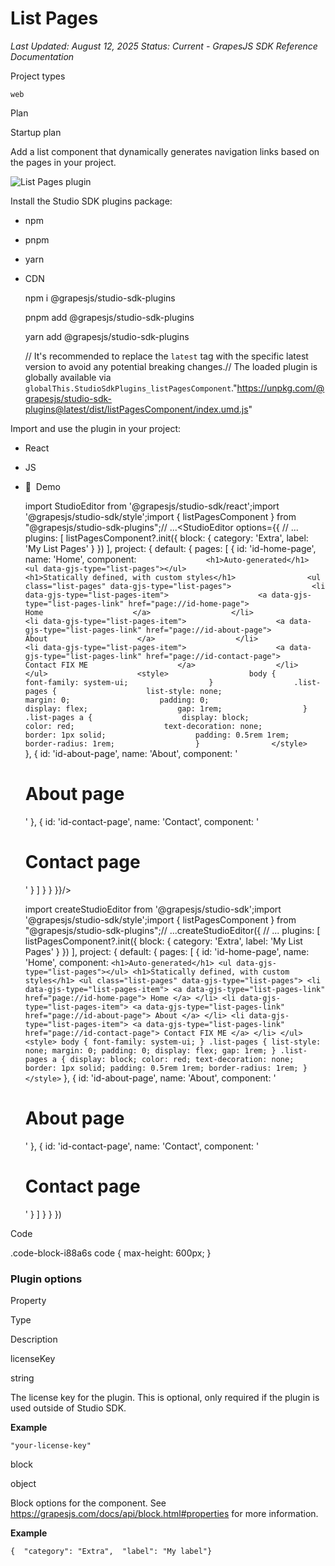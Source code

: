 # List Pages

*Last Updated: August 12, 2025*
*Status: Current - GrapesJS SDK Reference Documentation*

Project types

`web`

Plan

Startup plan

Add a list component that dynamically generates navigation links based on the pages in your project.

![List Pages plugin](/docs-sdk/assets/images/list-pages-plugin-a315be106d0897f4167a6c93c71e7878.png)

Install the Studio SDK plugins package:

- npm
- pnpm
- yarn
- CDN

  npm i @grapesjs/studio-sdk-plugins

  pnpm add @grapesjs/studio-sdk-plugins

  yarn add @grapesjs/studio-sdk-plugins

  // It's recommended to replace the `latest` tag with the specific latest version to avoid any potential breaking changes.// The loaded plugin is globally available via `globalThis.StudioSdkPlugins_listPagesComponent`."https://unpkg.com/@grapesjs/studio-sdk-plugins@latest/dist/listPagesComponent/index.umd.js"

Import and use the plugin in your project:

- React
- JS
- 🍇  Demo

  import StudioEditor from '@grapesjs/studio-sdk/react';import '@grapesjs/studio-sdk/style';import { listPagesComponent } from "@grapesjs/studio-sdk-plugins";// ...<StudioEditor options={{      // ...      plugins: [        listPagesComponent?.init({          block: { category: 'Extra', label: 'My List Pages' }        })      ],      project: {        default: {          pages: [            {              id: 'id-home-page',              name: 'Home',              component: `                <h1>Auto-generated</h1>                <ul data-gjs-type="list-pages"></ul>                    <h1>Statically defined, with custom styles</h1>                <ul class="list-pages" data-gjs-type="list-pages">                  <li data-gjs-type="list-pages-item">                    <a data-gjs-type="list-pages-link" href="page://id-home-page">                      Home                    </a>                  </li>                  <li data-gjs-type="list-pages-item">                    <a data-gjs-type="list-pages-link" href="page://id-about-page">                      About                    </a>                  </li>                  <li data-gjs-type="list-pages-item">                    <a data-gjs-type="list-pages-link" href="page://id-contact-page">                      Contact FIX ME                    </a>                  </li>                </ul>                    <style>                  body {                    font-family: system-ui;                  }                  .list-pages {                    list-style: none;                    margin: 0;                    padding: 0;                    display: flex;                    gap: 1rem;                  }                  .list-pages a {                    display: block;                    color: red;                    text-decoration: none;                    border: 1px solid;                    padding: 0.5rem 1rem;                    border-radius: 1rem;                  }                </style>              `            },            { id: 'id-about-page', name: 'About', component: '<h1>About page</h1>' },            { id: 'id-contact-page', name: 'Contact', component: '<h1>Contact page</h1>' }          ]        }      }          }}/>

  import createStudioEditor from '@grapesjs/studio-sdk';import '@grapesjs/studio-sdk/style';import { listPagesComponent } from "@grapesjs/studio-sdk-plugins";// ...createStudioEditor({ // ... plugins: [ listPagesComponent?.init({ block: { category: 'Extra', label: 'My List Pages' } }) ], project: { default: { pages: [ { id: 'id-home-page', name: 'Home', component: ` <h1>Auto-generated</h1> <ul data-gjs-type="list-pages"></ul> <h1>Statically defined, with custom styles</h1> <ul class="list-pages" data-gjs-type="list-pages"> <li data-gjs-type="list-pages-item"> <a data-gjs-type="list-pages-link" href="page://id-home-page"> Home </a> </li> <li data-gjs-type="list-pages-item"> <a data-gjs-type="list-pages-link" href="page://id-about-page"> About </a> </li> <li data-gjs-type="list-pages-item"> <a data-gjs-type="list-pages-link" href="page://id-contact-page"> Contact FIX ME </a> </li> </ul> <style> body { font-family: system-ui; } .list-pages { list-style: none; margin: 0; padding: 0; display: flex; gap: 1rem; } .list-pages a { display: block; color: red; text-decoration: none; border: 1px solid; padding: 0.5rem 1rem; border-radius: 1rem; } </style> ` }, { id: 'id-about-page', name: 'About', component: '<h1>About page</h1>' }, { id: 'id-contact-page', name: 'Contact', component: '<h1>Contact page</h1>' } ] } } })

Code

.code-block-i88a6s code { max-height: 600px; }

### Plugin options[​](#plugin-options "Direct link to Plugin options")

Property

Type

Description

licenseKey

string

The license key for the plugin. This is optional, only required if the plugin is used outside of Studio SDK.

**Example**

    "your-license-key"

block

object

Block options for the component. See https://grapesjs.com/docs/api/block.html#properties for more information.

**Example**

    {  "category": "Extra",  "label": "My label"}
